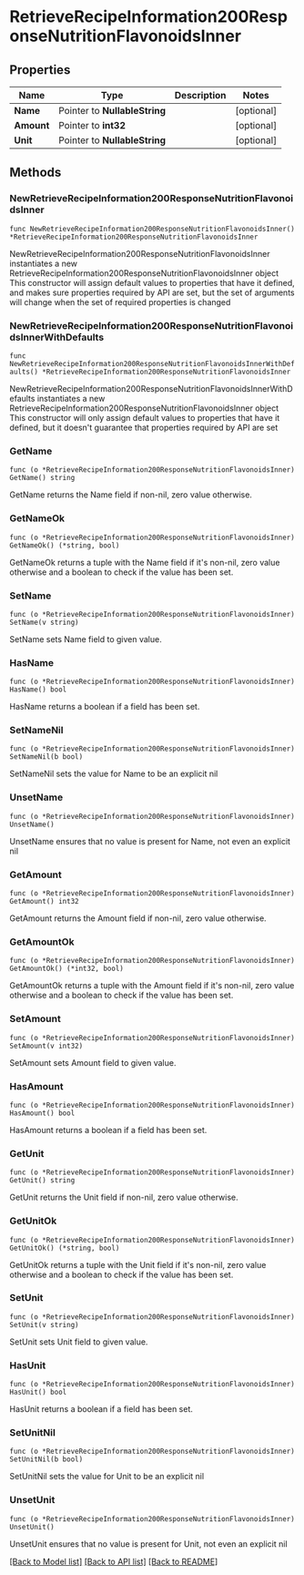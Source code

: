 # RetrieveRecipeInformation200ResponseNutritionFlavonoidsInner

## Properties

Name | Type | Description | Notes
------------ | ------------- | ------------- | -------------
**Name** | Pointer to **NullableString** |  | [optional] 
**Amount** | Pointer to **int32** |  | [optional] 
**Unit** | Pointer to **NullableString** |  | [optional] 

## Methods

### NewRetrieveRecipeInformation200ResponseNutritionFlavonoidsInner

`func NewRetrieveRecipeInformation200ResponseNutritionFlavonoidsInner() *RetrieveRecipeInformation200ResponseNutritionFlavonoidsInner`

NewRetrieveRecipeInformation200ResponseNutritionFlavonoidsInner instantiates a new RetrieveRecipeInformation200ResponseNutritionFlavonoidsInner object
This constructor will assign default values to properties that have it defined,
and makes sure properties required by API are set, but the set of arguments
will change when the set of required properties is changed

### NewRetrieveRecipeInformation200ResponseNutritionFlavonoidsInnerWithDefaults

`func NewRetrieveRecipeInformation200ResponseNutritionFlavonoidsInnerWithDefaults() *RetrieveRecipeInformation200ResponseNutritionFlavonoidsInner`

NewRetrieveRecipeInformation200ResponseNutritionFlavonoidsInnerWithDefaults instantiates a new RetrieveRecipeInformation200ResponseNutritionFlavonoidsInner object
This constructor will only assign default values to properties that have it defined,
but it doesn't guarantee that properties required by API are set

### GetName

`func (o *RetrieveRecipeInformation200ResponseNutritionFlavonoidsInner) GetName() string`

GetName returns the Name field if non-nil, zero value otherwise.

### GetNameOk

`func (o *RetrieveRecipeInformation200ResponseNutritionFlavonoidsInner) GetNameOk() (*string, bool)`

GetNameOk returns a tuple with the Name field if it's non-nil, zero value otherwise
and a boolean to check if the value has been set.

### SetName

`func (o *RetrieveRecipeInformation200ResponseNutritionFlavonoidsInner) SetName(v string)`

SetName sets Name field to given value.

### HasName

`func (o *RetrieveRecipeInformation200ResponseNutritionFlavonoidsInner) HasName() bool`

HasName returns a boolean if a field has been set.

### SetNameNil

`func (o *RetrieveRecipeInformation200ResponseNutritionFlavonoidsInner) SetNameNil(b bool)`

 SetNameNil sets the value for Name to be an explicit nil

### UnsetName
`func (o *RetrieveRecipeInformation200ResponseNutritionFlavonoidsInner) UnsetName()`

UnsetName ensures that no value is present for Name, not even an explicit nil
### GetAmount

`func (o *RetrieveRecipeInformation200ResponseNutritionFlavonoidsInner) GetAmount() int32`

GetAmount returns the Amount field if non-nil, zero value otherwise.

### GetAmountOk

`func (o *RetrieveRecipeInformation200ResponseNutritionFlavonoidsInner) GetAmountOk() (*int32, bool)`

GetAmountOk returns a tuple with the Amount field if it's non-nil, zero value otherwise
and a boolean to check if the value has been set.

### SetAmount

`func (o *RetrieveRecipeInformation200ResponseNutritionFlavonoidsInner) SetAmount(v int32)`

SetAmount sets Amount field to given value.

### HasAmount

`func (o *RetrieveRecipeInformation200ResponseNutritionFlavonoidsInner) HasAmount() bool`

HasAmount returns a boolean if a field has been set.

### GetUnit

`func (o *RetrieveRecipeInformation200ResponseNutritionFlavonoidsInner) GetUnit() string`

GetUnit returns the Unit field if non-nil, zero value otherwise.

### GetUnitOk

`func (o *RetrieveRecipeInformation200ResponseNutritionFlavonoidsInner) GetUnitOk() (*string, bool)`

GetUnitOk returns a tuple with the Unit field if it's non-nil, zero value otherwise
and a boolean to check if the value has been set.

### SetUnit

`func (o *RetrieveRecipeInformation200ResponseNutritionFlavonoidsInner) SetUnit(v string)`

SetUnit sets Unit field to given value.

### HasUnit

`func (o *RetrieveRecipeInformation200ResponseNutritionFlavonoidsInner) HasUnit() bool`

HasUnit returns a boolean if a field has been set.

### SetUnitNil

`func (o *RetrieveRecipeInformation200ResponseNutritionFlavonoidsInner) SetUnitNil(b bool)`

 SetUnitNil sets the value for Unit to be an explicit nil

### UnsetUnit
`func (o *RetrieveRecipeInformation200ResponseNutritionFlavonoidsInner) UnsetUnit()`

UnsetUnit ensures that no value is present for Unit, not even an explicit nil

[[Back to Model list]](../README.md#documentation-for-models) [[Back to API list]](../README.md#documentation-for-api-endpoints) [[Back to README]](../README.md)


